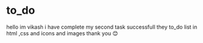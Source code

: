 # to_do
hello im vikash 
i have complete my second task successfull
they to_do list in html ,css
and icons and images 
thank you 😊
